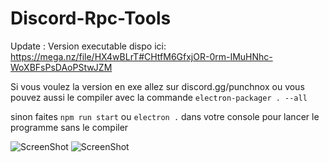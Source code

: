 # Discord-Rpc-Tools


Update : Version executable dispo ici:
https://mega.nz/file/HX4wBLrT#CHtfM6GfxjOR-0rm-IMuHNhc-WoXBFsPsDAoPStwJZM


Si vous voulez la version en exe allez sur discord.gg/punchnox ou
vous pouvez aussi le compiler avec la commande 
`electron-packager . --all`

sinon faites 
`npm run start` 
ou 
`electron .`
dans votre console pour lancer le programme sans le compiler


![ScreenShot](https://media.discordapp.net/attachments/777480561735630888/778297413835292682/Capture.PNG?width=823&height=458)
![ScreenShot](https://cdn.discordapp.com/attachments/777480561735630888/778297525634859078/Capture.PNG)
